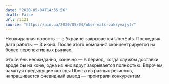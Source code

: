 ```yaml
---
date: "2020-05-04T14:35:56"
draft: False
url: /1121
source: "https://ain.ua/2020/05/04/uber-eats-zakryvajyt/"
---
```


Неожиданная новость — в Украине закрывается UberEats. Последняя дата работы — 3 июня. После этого компания сконцентрируется на более перспективных рынках. 

Это очень неожиданно, конечно — в период, когда службы доставки вроде бы на коне, одна из них вдруг закрывается полностью. Впрочем, памятуя предыдущие исходы Uber-а из разных регионов, напрашивается очевидный вывод — проиграли конкурентам.

